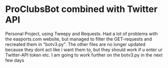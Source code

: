 # ProClubsBot combined with Twitter API

Personal Project, using Tweepy and Requests.
Had a lot of problems with the easports.com website, but managed to filter the GET-requests and recreated them in "botv3.py".
The other files are no longer updated because they dont act like i want them to, but they should work if u enter ur Twitter-API token etc.
I am going to work further on the botv3.py in the next few days
